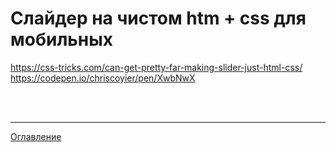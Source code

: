 # Слайдер на чистом htm + css для мобильных

https://css-tricks.com/can-get-pretty-far-making-slider-just-html-css/
https://codepen.io/chriscoyier/pen/XwbNwX

<br>
<br>

---

[Оглавление](https://github.com/LexDonowan/DevTips/blob/main/HTML%20Tricks/README.md)
